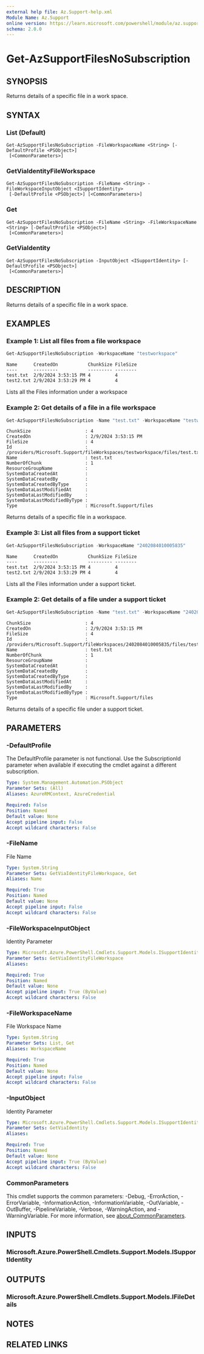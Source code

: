 ```yaml
---
external help file: Az.Support-help.xml
Module Name: Az.Support
online version: https://learn.microsoft.com/powershell/module/az.support/get-azsupportfilesnosubscription
schema: 2.0.0
---
```


# Get-AzSupportFilesNoSubscription

## SYNOPSIS
Returns details of a specific file in a work space.

## SYNTAX

### List (Default)
```
Get-AzSupportFilesNoSubscription -FileWorkspaceName <String> [-DefaultProfile <PSObject>]
 [<CommonParameters>]
```

### GetViaIdentityFileWorkspace
```
Get-AzSupportFilesNoSubscription -FileName <String> -FileWorkspaceInputObject <ISupportIdentity>
 [-DefaultProfile <PSObject>] [<CommonParameters>]
```

### Get
```
Get-AzSupportFilesNoSubscription -FileName <String> -FileWorkspaceName <String> [-DefaultProfile <PSObject>]
 [<CommonParameters>]
```

### GetViaIdentity
```
Get-AzSupportFilesNoSubscription -InputObject <ISupportIdentity> [-DefaultProfile <PSObject>]
 [<CommonParameters>]
```

## DESCRIPTION
Returns details of a specific file in a work space.

## EXAMPLES

### Example 1: List all files from a file workspace
```powershell
Get-AzSupportFilesNoSubscription -WorkspaceName "testworkspace"
```

```output
Name      CreatedOn           ChunkSize FileSize
----      ---------           --------- --------
test.txt  2/9/2024 3:53:15 PM 4         4
test2.txt 2/9/2024 3:53:29 PM 4         4
```

Lists all the Files information under a workspace

### Example 2: Get details of a file in a file workspace
```powershell
Get-AzSupportFilesNoSubscription -Name "test.txt" -WorkspaceName "testworkspace"
```

```output
ChunkSize                    : 4
CreatedOn                    : 2/9/2024 3:53:15 PM
FileSize                     : 4
Id                           : /providers/Microsoft.Support/fileWorkspaces/testworkspace/files/test.txt
Name                         : test.txt
NumberOfChunk                : 1
ResourceGroupName            :
SystemDataCreatedAt          :
SystemDataCreatedBy          :
SystemDataCreatedByType      :
SystemDataLastModifiedAt     :
SystemDataLastModifiedBy     :
SystemDataLastModifiedByType :
Type                         : Microsoft.Support/files
```

Returns details of a specific file in a workspace.

### Example 3: List all files from a support ticket
```powershell
Get-AzSupportFilesNoSubscription -WorkspaceName "2402084010005835"
```

```output
Name      CreatedOn           ChunkSize FileSize
----      ---------           --------- --------
test.txt  2/9/2024 3:53:15 PM 4         4
test2.txt 2/9/2024 3:53:29 PM 4         4
```

Lists all the Files information under a support ticket.

### Example 2: Get details of a file under a support ticket
```powershell
Get-AzSupportFilesNoSubscription -Name "test.txt" -WorkspaceName "2402084010005835"
```

```output
ChunkSize                    : 4
CreatedOn                    : 2/9/2024 3:53:15 PM
FileSize                     : 4
Id                           : /providers/Microsoft.Support/fileWorkspaces/2402084010005835/files/test.txt
Name                         : test.txt
NumberOfChunk                : 1
ResourceGroupName            :
SystemDataCreatedAt          :
SystemDataCreatedBy          :
SystemDataCreatedByType      :
SystemDataLastModifiedAt     :
SystemDataLastModifiedBy     :
SystemDataLastModifiedByType :
Type                         : Microsoft.Support/files
```

Returns details of a specific file under a support ticket.

## PARAMETERS

### -DefaultProfile
The DefaultProfile parameter is not functional.
Use the SubscriptionId parameter when available if executing the cmdlet against a different subscription.

```yaml
Type: System.Management.Automation.PSObject
Parameter Sets: (All)
Aliases: AzureRMContext, AzureCredential

Required: False
Position: Named
Default value: None
Accept pipeline input: False
Accept wildcard characters: False
```

### -FileName
File Name

```yaml
Type: System.String
Parameter Sets: GetViaIdentityFileWorkspace, Get
Aliases: Name

Required: True
Position: Named
Default value: None
Accept pipeline input: False
Accept wildcard characters: False
```

### -FileWorkspaceInputObject
Identity Parameter

```yaml
Type: Microsoft.Azure.PowerShell.Cmdlets.Support.Models.ISupportIdentity
Parameter Sets: GetViaIdentityFileWorkspace
Aliases:

Required: True
Position: Named
Default value: None
Accept pipeline input: True (ByValue)
Accept wildcard characters: False
```

### -FileWorkspaceName
File Workspace Name

```yaml
Type: System.String
Parameter Sets: List, Get
Aliases: WorkspaceName

Required: True
Position: Named
Default value: None
Accept pipeline input: False
Accept wildcard characters: False
```

### -InputObject
Identity Parameter

```yaml
Type: Microsoft.Azure.PowerShell.Cmdlets.Support.Models.ISupportIdentity
Parameter Sets: GetViaIdentity
Aliases:

Required: True
Position: Named
Default value: None
Accept pipeline input: True (ByValue)
Accept wildcard characters: False
```

### CommonParameters
This cmdlet supports the common parameters: -Debug, -ErrorAction, -ErrorVariable, -InformationAction, -InformationVariable, -OutVariable, -OutBuffer, -PipelineVariable, -Verbose, -WarningAction, and -WarningVariable. For more information, see [about_CommonParameters](http://go.microsoft.com/fwlink/?LinkID=113216).

## INPUTS

### Microsoft.Azure.PowerShell.Cmdlets.Support.Models.ISupportIdentity

## OUTPUTS

### Microsoft.Azure.PowerShell.Cmdlets.Support.Models.IFileDetails

## NOTES

## RELATED LINKS
